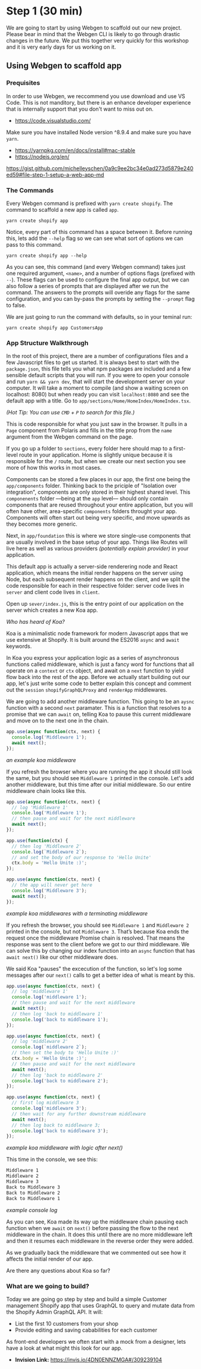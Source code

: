 # Step 1 (30 min)

We are going to start by using Webgen to scaffold out our new project. Please bear in mind that the Webgen CLI is likely to go through drastic changes in the future. We put this together very quickly for this workshop and it is very early days for us working on it.

## Using Webgen to scaffold app

### Prequisites

In order to use Webgen, we reccommend you use download and use VS Code. This is not manditory, but there is an enhance developer experience that is internally support that you don't want to miss out on.

* https://code.visualstudio.com/

Make sure you have installed Node version ^8.9.4 and make sure you have `yarn`.

* https://yarnpkg.com/en/docs/install#mac-stable
* https://nodejs.org/en/

https://gist.github.com/michelleyschen/0a9c9ee2bc34e0ad273d5879e240ed59#file-step-1-setup-a-web-app-md

### The Commands

Every Webgen command is prefixed with `yarn create shopify`. The command to scaffold a new app is called `app`.

`yarn create shopify app`

Notice, every part of this command has a space between it. Before running this, lets add the `--help` flag so we can see what sort of options we can pass to this command.

`yarn create shopify app --help`

As you can see, this command (and every Webgen command) takes just one required argument, `<name>`, and a number of options flags (prefixed with `--`). These flags can be used to configure the final app output, but we can also follow a series of prompts that are displayed after we run the command. The answers to the prompts will overide any flags for the same configuration, and you can by-pass the prompts by setting the `--prompt` flag to false.

We are just going to run the command with defaults, so in your teminal run:

`yarn create shopify app CustomersApp`

### App Structure Walkthrough

In the root of this project, there are a number of configurations files and a few Javascript files to get us started. It is always best to start with the `package.json`, this file tells you what npm packages are included and a few sensible default scripts that you will run. If you were to open your console and run `yarn && yarn dev`, that will start the development server on your computer. It will take a moment to compile (and show a waiting screen on localhost: 8080) but when ready you can visit `localhost:8080` and see the default app with a title. Go to `app/sections/Home/HomeIndex/HomeIndex.tsx`.

_(Hot Tip: You can use `CMD` + `P` to search for this file.)_

This is code responsible for what you just saw in the browser. It pulls in a `Page` component from Polaris and fills in the title prop from the `name` argument from the Webgen command on the page.

If you go up a folder to `sections`, every folder here should map to a first-level route in your application. Home is slightly unique because it is responsible for the `/` route, but when we create our next section you see more of how this works in most cases.

Components can be stored a few places in our app, the first one being the `app/components` folder. Thinking back to the priciple of "Isolation over integration", components are only stored in their highest shared level. This `componenents` folder ––being at the `app` level–– should only contain components that are reused throughout your entire application, but you will often have other, area-specific `components` folders throught your app. Components will often start out being very specific, and move upwards as they becomes more generic.

Next, in `app/foundation` this is where we store single-use components that are usually involved in the base setup of your app. Things like Routes will live here as well as various providers _(potentially explain provider)_ in your application. 

This default app is actually a server-side renderering node and React application, which means the initial render happens on the server using Node, but each subsequent render happens on the client, and we split the code responsible for each in their respective folder: server code lives in `server` and client code lives in `client`. 

Open up `sever/index.js`, this is the entry point of our application on the server which creates a new Koa app.

_Who has heard of Koa?_

Koa is a minimalistic node framework for modern Javascript apps that we use extensive at Shopify. It is built around the ES2016 `async` and `await` keywords.

In Koa you express your application logic as a series of asynchronous functions called middleware, which is just a fancy word for functions that all operate on a `context` or `ctx` object, and await on a `next` function to yield flow back into the rest of the app. Before we actually start building out our app, let's just write some code to better explain this concept and comment out the `session` `shopifyGraphQLProxy` and `renderApp` middlewares.

We are going to add another middleware function. This going to be an `aysnc` function with a second `next` paramater. This is a function that resolves to a promise that we can `await` on, telling Koa to pause this current middleware and move on to the next one in the chain.

```js
app.use(async function(ctx, next) {
  console.log('Middleware 1');
  await next();
});
```

_an example koa middleware_

If you refresh the browser where you are running the app it should still look the same, but you should see `Middleware 1` printed in the console. Let's add another middleware, but this time after our initial middleware. So our entire middleware chain looks like this.

```js
app.use(async function(ctx, next) {
  // log 'Middleware 1'
  console.log('Middleware 1');
  // then pause and wait for the next middleware
  await next();
});

app.use(function(ctx) {
  // then log 'Middleware 2'
  console.log(`Middleware 2`);
  // and set the body of our response to 'Hello Unite'
  ctx.body = 'Hello Unite :)';
});

app.use(async function(ctx, next) {
  // the app will never get here
  console.log('Middleware 3');
  await next();
});
```

_example koa middlewares with a terminating middleware_

If you refresh the browser, you should see `Middleware 1` and `Middleware 2` printed in the console, but not `Middleware 3`. That’s because Koa ends the request once the middleware Promise chain is resolved. That means the response was sent to the client before we got to our third middleware. We can solve this by changing our index function into an `async` function that has `await next()` like our other middleware does.

We said Koa "pauses" the excecution of the function, so let's log some messages after our `next()` calls to get a better idea of what is meant by this.

```js
app.use(async function(ctx, next) {
  // log 'middleware 1'
  console.log('middleware 1');
  // then pause and wait for the next middleware
  await next();
  // then log 'back to middleware 1'
  console.log('back to middleware 1');
});

app.use(async function(ctx, next) {
  // log 'middleware 2'
  console.log(`middleware 2`);
  // then set the body to 'Hello Unite :)'
  ctx.body = 'Hello Unite :)';
  // then pause and wait for the next middleware
  await next();
  // then log 'back to middleware 2'
  console.log('back to middleware 2');
});

app.use(async function(ctx, next) {
  // first log middleware 3
  console.log('middleware 3');
  // then wait for any further downstream middleware
  await next();
  // then log back to middleware 3;
  console.log('back to middleware 3');
});
```

_example koa middleware with logic after next()_

This time in the console, we see this:

```bash
Middleware 1
Middleware 2
Middleware 3
Back to Middleware 3
Back to Middleware 2
Back to Middleware 1
```

_example console log_

As you can see, Koa made its way up the middleware chain pausing each function when we `await` on `next()` before passing the flow to the next middleware in the chain. It does this until there are no more middleware left and then it resumes each middleware in the reverse order they were added.

As we gradually back the middleware that we commented out see how it affects the initial render of our app.

Are there any questions about Koa so far?

### What are we going to build?

Today we are going go step by step and build a simple Customer management Shopify app that uses GraphQL to query and mutate data from the Shopify Admin GraphQL API. It will:

* List the first 10 customers from your shop
* Provide editing and saving cababilities for each customer

As front-end developers we often start with a mock from a designer, lets have a look at what might this look for our app.

* **Invision Link:** https://invis.io/4DN0ENNZMGA#/309239104
